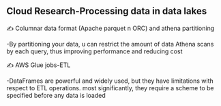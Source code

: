 ## Cloud Research-Processing data in data lakes 

✍️ Columnar data format (Apache parquet n ORC) and athena partitioning 

-By partitioning your data, u can restrict the amount of data Athena scans by each query, thus improving performance and reducing cost 

✍️ AWS Glue jobs-ETL

-DataFrames are powerful and widely used, but they have limitations with respect to ETL operations. most significantly, they require a scheme to be specified before any data is loaded 

